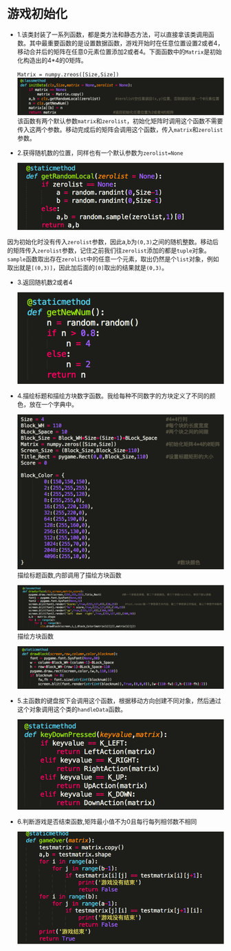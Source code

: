 # **游戏初始化**

* 1.该类封装了一系列函数，都是类方法和静态方法，可以直接拿该类调用函数。其中最重要函数的是设置数据函数，游戏开始时在任意位置设置2或者4，移动合并后的矩阵在任意0元素位置添加2或者4。下面函数中的`Matrix`是初始化构造出的4\*4的0矩阵。

  `Matrix = numpy.zreos([Size,Size])`
  ![](/assets/initData.png)
   该函数有两个默认参数`matrix`和`zerolist`，初始化矩阵时调用这个函数不需要传入这两个参数。移动完成后的矩阵会调用这个函数，传入`matrix`和`zerolist`参数。

* 2.获得随机数的位置，同样也有一个默认参数为`zerolist=None`

  ![](/assets/random.png)


因为初始化时没有传入`zerolist`参数，因此a,b为`(0,3)`之间的随机整数。移动后的矩阵传入`zerolist`参数，记住之前我们往`zerolist`添加的都是`tuple`对象。`sample`函数取出存在`zerolist`中的任意一个元素，取出仍然是个`list`对象，例如取出就是`[(0,3)]`，因此加后面的`[0]`取出的结果就是`(0,3)`。

* 3.返回随机数2或者4

  ![](/assets/new.png)

* 4.描绘标题和描绘方块数字函数。我给每种不同数字的方块定义了不同的颜色，放在一个字典中。

  ![](/assets/data.png)
  描绘标题函数,内部调用了描绘方块函数

  ![](/assets/surface.png)
  描绘方块函数

  ![](/assets/block.png)

* 5.主函数的键盘按下会调用这个函数，根据移动方向创建不同对象，然后通过这个对象调用这个类的`handleData`函数。

  ![](/assets/key.png)

* 6.判断游戏是否结束函数,矩阵最小值不为0且每行每列相邻数不相同

  ![](/assets/gameover.png)


